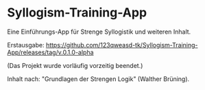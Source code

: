 # Syllogism-Training-App
Eine Einführungs-App für Strenge Syllogistik und weiteren Inhalt. 

Erstausgabe: https://github.com/123qweasd-tk/Syllogism-Training-App/releases/tag/v.0.1.0-alpha

(Das Projekt wurde vorläufig vorzeitig beendet.)

Inhalt nach: "Grundlagen der Strengen Logik" (Walther Brüning).
